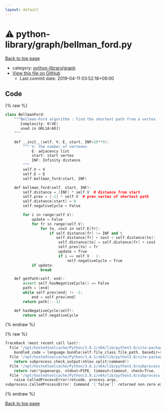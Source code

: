 ```yaml
---
layout: default
---
```


<!-- mathjax config similar to math.stackexchange -->
<script type="text/javascript" async
  src="https://cdnjs.cloudflare.com/ajax/libs/mathjax/2.7.5/MathJax.js?config=TeX-MML-AM_CHTML">
</script>
<script type="text/x-mathjax-config">
  MathJax.Hub.Config({
    TeX: { equationNumbers: { autoNumber: "AMS" }},
    tex2jax: {
      inlineMath: [ ['$','$'] ],
      processEscapes: true
    },
    "HTML-CSS": { matchFontHeight: false },
    displayAlign: "left",
    displayIndent: "2em"
  });
</script>

<script type="text/javascript" src="https://cdnjs.cloudflare.com/ajax/libs/jquery/3.4.1/jquery.min.js"></script>
<script src="https://cdn.jsdelivr.net/npm/jquery-balloon-js@1.1.2/jquery.balloon.min.js" integrity="sha256-ZEYs9VrgAeNuPvs15E39OsyOJaIkXEEt10fzxJ20+2I=" crossorigin="anonymous"></script>
<script type="text/javascript" src="../../../assets/js/copy-button.js"></script>
<link rel="stylesheet" href="../../../assets/css/copy-button.css" />


# :warning: python-library/graph/bellman_ford.py

<a href="../../../index.html">Back to top page</a>

* category: <a href="../../../index.html#5d2e77d5b1ea9b487eb85cc662584fbc">python-library/graph</a>
* <a href="{{ site.github.repository_url }}/blob/master/python-library/graph/bellman_ford.py">View this file on GitHub</a>
    - Last commit date: 2019-04-11 03:52:18+09:00




## Code

<a id="unbundled"></a>
{% raw %}
```cpp
class BellmanFord:
    """Bellman-Ford algorithm : find the shortest path from a vertex
       Complexity: O(VE)
       used in GRL1A(AOJ)
    """

    def __init__(self, V, E, start, INF=10**9):
        """ V: the number of vertexes
            E: adjacency list
            start: start vertex
            INF: Infinity distance
        """
        self.V = V
        self.E = E
        self.bellman_ford(start, INF)

    def bellman_ford(self, start, INF):
        self.distance = [INF] * self.V  # distance from start
        self.prev = [-1] * self.V  # prev vertex of shortest path
        self.distance[start] = 0
        self.negativeCycle = False

        for i in range(self.V):
            update = False
            for fr in range(self.V):
                for to, cost in self.E[fr]:
                    if self.distance[fr] != INF and \
                       self.distance[fr] + cost < self.distance[to]:
                        self.distance[to] = self.distance[fr] + cost
                        self.prev[to] = fr
                        update = True
                        if i == self.V - 1:
                            self.negativeCycle = True
            if update:
                break

    def getPath(self, end):
        assert self.hasNegativeCycle() == False
        path = [end]
        while self.prev[end] != -1:
            end = self.prev[end]
        return path[::-1]

    def hasNegativeCycle(self):
        return self.negativeCycle

```
{% endraw %}

<a id="bundled"></a>
{% raw %}
```cpp
Traceback (most recent call last):
  File "/opt/hostedtoolcache/Python/3.8.1/x64/lib/python3.8/site-packages/onlinejudge_verify/docs.py", line 347, in write_contents
    bundled_code = language.bundle(self.file_class.file_path, basedir=self.cpp_source_path)
  File "/opt/hostedtoolcache/Python/3.8.1/x64/lib/python3.8/site-packages/onlinejudge_verify/languages/other.py", line 48, in bundle
    return subprocess.check_output(shlex.split(command))
  File "/opt/hostedtoolcache/Python/3.8.1/x64/lib/python3.8/subprocess.py", line 411, in check_output
    return run(*popenargs, stdout=PIPE, timeout=timeout, check=True,
  File "/opt/hostedtoolcache/Python/3.8.1/x64/lib/python3.8/subprocess.py", line 512, in run
    raise CalledProcessError(retcode, process.args,
subprocess.CalledProcessError: Command '['false']' returned non-zero exit status 1.

```
{% endraw %}

<a href="../../../index.html">Back to top page</a>

